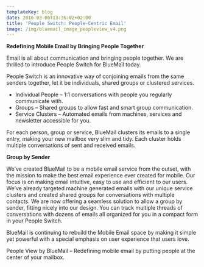 ```yaml
---
templateKey: blog
date: 2016-03-06T13:36:02+02:00
title: 'People Switch: People-Centric Email'
image: /img/bluemail_image_peopleview_v4.png
---
```

**Redefining Mobile Email by Bringing People Together**

Email is all about communication and bringing people together. We are thrilled to introduce People Switch for BlueMail today.

People Switch is an innovative way of conjoining emails from the same senders together, let it be individuals, shared groups or clustered services.

* Individual People – 1:1 conversations with people you regularly communicate with.
* Groups – Shared groups to allow fast and smart group communication.
* Service Clusters – Automated emails from machines, services and newsletter accessible for you.

For each person, group or service, BlueMail clusters its emails to a single entry, making your new mailbox very slim and tidy. Each cluster holds multiple conversations of sent and received emails.



**Group by Sender**

We’ve created BlueMail to be a mobile email service from the outset, with the mission to make the best email experience ever created for mobile. Our focus is on making email intuitive, easy to use and efficient to our users. We’ve already targeted machine generated emails with our unique service clusters and created shared groups for conversations with multiple contacts. We are now offering a seamless solution to allow a group by sender, fitting nicely into our design. You can track multiple threads of conversations with dozens of emails all organized for you in a compact form in your People Switch.

BlueMail is continuing to rebuild the Mobile Email space by making it simple yet powerful with a special emphasis on user experience that users love.

People View by BlueMail – Redefining mobile email by putting people at the center of your mailbox.
